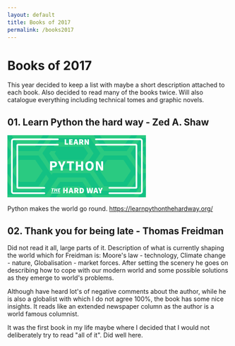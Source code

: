 ```yaml
---
layout: default
title: Books of 2017
permalink: /books2017
---
```


# Books of 2017

This year decided to keep a list with maybe a short description attached to each book. Also decided to read many of the books twice. Will also catalogue everything including technical tomes and graphic novels.

## 01. Learn Python the hard way - Zed A. Shaw

![Learn Python the hard way](/images/books/learn_python-logo.png "Learn Python the hard way logo")

Python makes the world go round. <https://learnpythonthehardway.org/>

## 02. Thank you for being late - Thomas Freidman

Did not read it all, large parts of it. Description of what is currently shaping the world which for Freidman is: Moore's law - technology, Climate change - nature, Globalisation - market forces. After setting the scenery he goes on describing how to cope with our modern world and some possible solutions as they emerge to world's problems.

Although have heard lot's of negative comments about the author, while he is also a globalist with which I do not agree 100%, the book has some nice insights. It reads like an extended newspaper column as the author is a world famous columnist.

It was the first book in my life maybe where I decided that I would not deliberately try to read "all of it". Did well here.
